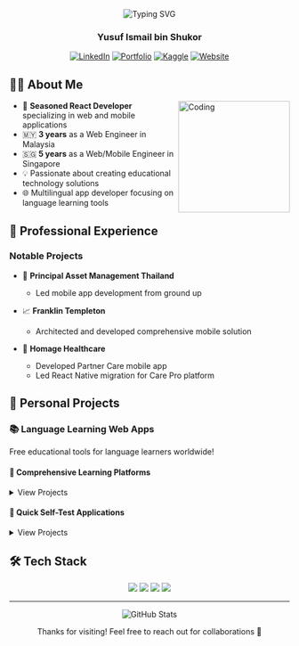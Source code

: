 <div align="center">
  <img src="https://readme-typing-svg.herokuapp.com?font=Fira+Code&pause=1000&color=2196F3&center=true&vCenter=true&width=435&lines=Hola!+I'm+Yusuf+%F0%9F%91%8B;A+Malaysian+Developer;8%2B+Years+of+Experience;React+%26+React+Native+Expert" alt="Typing SVG" />
</div>

<h3 align="center">Yusuf Ismail bin Shukor</h3>

<p align="center">
  <a href="https://www.linkedin.com/in/yusuf-ismail-bin-shukor/"><img src="https://img.shields.io/badge/LinkedIn-0077B5?style=for-the-badge&logo=linkedin&logoColor=white" alt="LinkedIn"/></a>
  <a href="https://sabun123.github.io/yusuf-website/"><img src="https://img.shields.io/badge/Portfolio-85d996?style=for-the-badge&logo=react&logoColor=white" alt="Portfolio"/></a>
  <a href="https://www.kaggle.com/yusufismailshukor"><img src="https://img.shields.io/badge/Kaggle-20BEFF?style=for-the-badge&logo=kaggle&logoColor=white" alt="Kaggle"/></a>
  <a href="https://yusuf-ismail-shukor.com/"><img src="https://img.shields.io/badge/Website-7f7f7f?style=for-the-badge&logo=google-chrome&logoColor=white" alt="Website"/></a>
</p>

## 👨‍💻 About Me

<img align="right" alt="Coding" width="200" src="https://media.giphy.com/media/qgQUggAC3Pfv687qPC/giphy.gif"/>

- 🌟 **Seasoned React Developer** specializing in web and mobile applications
- 🇲🇾 **3 years** as a Web Engineer in Malaysia
- 🇸🇬 **5 years** as a Web/Mobile Engineer in Singapore
- 💡 Passionate about creating educational technology solutions
- 🌐 Multilingual app developer focusing on language learning tools

## 🏢 Professional Experience

### Notable Projects
- 📱 **Principal Asset Management Thailand**
  - Led mobile app development from ground up
  
- 📈 **Franklin Templeton**
  - Architected and developed comprehensive mobile solution
  
- 🏥 **Homage Healthcare**
  - Developed Partner Care mobile app
  - Led React Native migration for Care Pro platform

## 🚀 Personal Projects

### 📚 Language Learning Web Apps
Free educational tools for language learners worldwide!

#### 📖 Comprehensive Learning Platforms
<details>
<summary>View Projects</summary>

- [**JLPT N5 Short Stories**](https://sabun123.github.io/jlpt-n5-short-stories/) 
  ![Vue NUXT](https://img.shields.io/badge/Vue-NUXT-brightgreen.svg)
  - Interactive reading comprehension platform
  - Built with Vue.js and NUXT
</details>

#### 🎯 Quick Self-Test Applications
<details>
<summary>View Projects</summary>

##### Japanese Language Tools 🇯🇵
- [JLPT N5 Kana Learning](https://sabun123.github.io/jlpt-n5-kana/) - *For En/My/Vn speakers*
- [JLPT N5 Kanji Learning](https://sabun123.github.io/jlpt-n5-kanji/) - *For English speakers*
- [JLPT N5 Vocabulary](https://sabun123.github.io/jlpt-n5-words/) - *Supports En/My/Vn/Zh/Ja/Ar*

##### Other Language Tools
- [ALPT 1 Arabic](https://sabun123.github.io/alpt-1-arabic/) 🇸🇦
- [HSK 1 Mandarin](https://sabun123.github.io/hsk-1-mandarin/) 🇨🇳
- [CEFR A1 English](https://sabun123.github.io/cefr-a1-english/) 🌏
</details>

## 🛠 Tech Stack

<p align="center">
  <img src="https://img.shields.io/badge/React-20232A?style=for-the-badge&logo=react&logoColor=61DAFB"/>
  <img src="https://img.shields.io/badge/React_Native-20232A?style=for-the-badge&logo=react&logoColor=61DAFB"/>
  <img src="https://img.shields.io/badge/JavaScript-F7DF1E?style=for-the-badge&logo=javascript&logoColor=black"/>
  <img src="https://img.shields.io/badge/TypeScript-007ACC?style=for-the-badge&logo=typescript&logoColor=white"/>
</p>

---

<p align="center">
  <img src="https://github-readme-stats.vercel.app/api?username=sabun123&show_icons=true&theme=react" alt="GitHub Stats"/>
</p>

<p align="center">Thanks for visiting! Feel free to reach out for collaborations 🤝</p>
